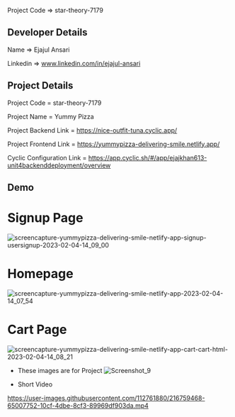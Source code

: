 
Project Code  => star-theory-7179

## Developer Details ##
Name  =>  Ejajul Ansari

Linkedin  =>  www.linkedin.com/in/ejajul-ansari




## Project Details ##

Project Code = star-theory-7179

Project Name = Yummy Pizza

Project Backend Link = https://nice-outfit-tuna.cyclic.app/

Project Frontend Link = https://yummypizza-delivering-smile.netlify.app/

Cyclic Configuration Link = https://app.cyclic.sh/#/app/ejajkhan613-unit4backenddeployment/overview







## Demo






# Signup Page

![screencapture-yummypizza-delivering-smile-netlify-app-signup-usersignup-2023-02-04-14_09_00](https://user-images.githubusercontent.com/112761880/216757825-0f4d9944-2d9c-4b70-9a33-e8bf0dc5b8b9.jpg)




# Homepage

![screencapture-yummypizza-delivering-smile-netlify-app-2023-02-04-14_07_54](https://user-images.githubusercontent.com/112761880/216757826-340d9eb1-d4a6-4816-ae2c-f7ad06a36515.jpg)




# Cart Page

![screencapture-yummypizza-delivering-smile-netlify-app-cart-cart-html-2023-02-04-14_08_21](https://user-images.githubusercontent.com/112761880/216757830-9b8c7515-266b-4d9c-a570-fbb173798ab9.jpg)




- These images are for Project
![Screenshot_9](https://user-images.githubusercontent.com/112761880/216757970-90afd868-cfb8-4b05-bb80-a590001f8366.jpg)


- Short Video





https://user-images.githubusercontent.com/112761880/216759468-65007752-10cf-4dbe-8cf3-89969df903da.mp4

